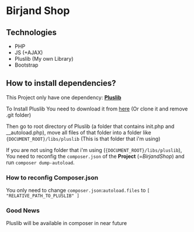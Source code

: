 # Birjand Shop
## Technologies
+ PHP
+ JS (+AJAX)
+ Pluslib (My own Library)
+ Bootstrap
## How to install dependencies?
 This Project only have one dependency: <a href="https://github.com/parsa-mostafaie/pluslib">**Pluslib**</a>
 
 To Install Pluslib You need to download it from <a href="https://github.com/parsa-mostafaie/pluslib/archive/refs/heads/master.zip">here</a> (Or clone it and remove .git folder)

 Then go to root directory of Pluslib (a folder that contains init.php and __autoload.php), 
 move all files of that folder into a folder like ``{DOCUMENT_ROOT}/libs/pluslib`` (This is that folder that i'm using)

 If you are not using folder that i'm using (``{DOCUMENT_ROOT}/libs/pluslib``), You need to reconfig the `composer.json` of the **Project** (=*BirjandShop*) 
 and run `composer dump-autoload`.

### How to reconfig Composer.json
  You only need to change `composer.json`:`autoload.files` to ``[ "RELATIVE_PATH_TO_PLUSLIB" ]``

### Good News
  Pluslib will be available in composer in near future

